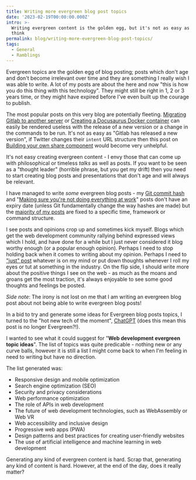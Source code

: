 ```yaml
---
title: Writing more evergreen blog post topics
date: '2023-02-19T00:00:00.000Z'
intro: >-
  Writing evergreen content is the golden egg, but it's not as easy as one might
  think
permalink: blog/writing-more-evergreen-blog-post-topics/
tags:
  - General
  - Ramblings
---
```


Evergreen topics are the golden egg of blog posting; posts which don't age and don't become irrelevant over time and they are something I really wish I was able to write. A lot of my posts are about the here and now "this is how you do this thing with this technology". They might still be right in 1, 2 or 3 years time, or they might have expired before I've even built up the courage to publish.

The most popular posts on this very blog are potentially fleeting. [Migrating Gitlab to another server](/blog/migrating-gitlab-from-one-server-to-another/ "Gitlab") or [Creating a Docusaurus Docker container](/blog/creating-a-docusaurus-docker-image-for-consistent-rendering-of-your-documentation/ "") can easily be rendered useless with the release of a new version or a change in the commands to be run. It's not as easy as "Gitlab has released a new version", if Twitter changes their `intent` URL structure then this post on [Building your own share component](/blog/build-your-own-share-this-component/ "") would become very unhelpful.

It's not easy creating evergreen content - I envy those that can come up with philosophical or timeless *talks* as well as posts. If you want to be seen as a "thought leader" (horrible phrase, but you get my drift) then you need to start creating blog posts and presentations that don't age and will always be relevant.

I have managed to write *some* evergreen blog posts - my [Git commit hash](/blog/the-git-commit-hash/ "") and "[Making sure you're not doing everything at work](/blog/making-sure-youre-not-doing-everything-at-work/ "")" posts don't have an expiry date (unless Git fundamentally change the way hashes are made) but the [majority of my posts](/diary/ "") are fixed to a specific time, framework or command structure.

I see posts and opinions crop up and sometimes kick myself. Blogs which get the web development community rallying behind expressed views which I hold, and have done for a while but I just never considered it blog worthy enough (or a popular enough opinion). Perhaps I need to stop holding back when it comes to writing about my opinion. Perhaps I need to ["just" post](https://andy-bell.co.uk/just-post/ "") whatever is on my mind or put down thoughts whenever I roll my eyes or tut at something in the industry. On the flip side, I should write more about the positive things I see on the web - as much as the moans and groans get the most traction, it's always enjoyable to see some good thoughts and feelings be posted.

*Side note*: The irony is not lost on me that I am writing an evergreen blog post about not being able to write evergreen blog posts!

In a bid to try and generate some ideas for Evergreen blog posts topics, I turned to the "hot new tech of the moment", [ChatGPT](https://chat.openai.com/ "") (does this mean this post is no longer Evergreen?!).

I wanted to see what it could suggest for "**Web development evergreen topic ideas**". The list of topics was quite predicable - nothing new or any curve balls, however it is still a list I might come back to when I'm feeling in need to writing but have no direction.

The list generated was:

* Responsive design and mobile optimization
* Search engine optimization (SEO)
* Security and privacy considerations
* Web performance optimization
* The role of APIs in web development
* The future of web development technologies, such as WebAssembly or Web VR
* Web accessibility and inclusive design
* Progressive web apps (PWA)
* Design patterns and best practices for creating user-friendly websites
* The use of artificial intelligence and machine learning in web development

Generating any kind of evergreen content is hard. Scrap that, generating any kind of content is hard. However, at the end of the day, does it really matter?
